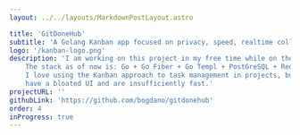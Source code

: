 ```yaml
---
layout: ../../layouts/MarkdownPostLayout.astro

title: 'GitDoneHub'
subtitle: 'A Golang Kanban app focused on privacy, speed, realtime collaboration.'
logo: '/kanban-logo.png'
description: 'I am working on this project in my free time while on the job search.
    The stack as of now is: Go + Go Fiber + Go Templ + PostGreSQL + Redis + Websockets + HTMX + Tailwind CSS.
    I love using the Kanban approach to task management in projects, but I find that most existing solutions
    have a bloated UI and are insufficiently fast.'
projectURL: ''
githubLink: 'https://github.com/bogdano/gitdonehub'
order: 4
inProgress: true
---
```

